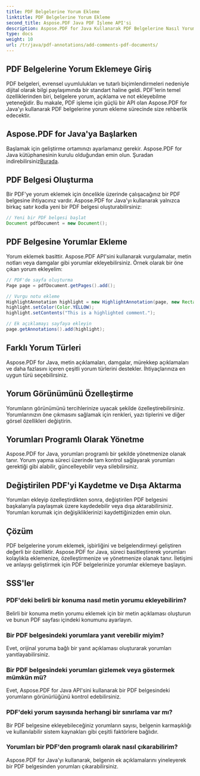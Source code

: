 ```yaml
---
title: PDF Belgelerine Yorum Ekleme
linktitle: PDF Belgelerine Yorum Ekleme
second_title: Aspose.PDF Java PDF İşleme API'si
description: Aspose.PDF for Java Kullanarak PDF Belgelerine Nasıl Yorum Ekleneceğini Öğrenin - Kod Örnekleriyle Adım Adım Kılavuz.
type: docs
weight: 10
url: /tr/java/pdf-annotations/add-comments-pdf-documents/
---
```


## PDF Belgelerine Yorum Eklemeye Giriş

PDF belgeleri, evrensel uyumlulukları ve tutarlı biçimlendirmeleri nedeniyle dijital olarak bilgi paylaşımında bir standart haline geldi. PDF'lerin temel özelliklerinden biri, belgelere yorum, açıklama ve not ekleyebilme yeteneğidir. Bu makale, PDF işleme için güçlü bir API olan Aspose.PDF for Java'yı kullanarak PDF belgelerine yorum ekleme sürecinde size rehberlik edecektir.

## Aspose.PDF for Java'ya Başlarken

 Başlamak için geliştirme ortamınızı ayarlamanız gerekir. Aspose.PDF for Java kütüphanesinin kurulu olduğundan emin olun. Şuradan indirebilirsiniz[Burada](https://releases.aspose.com/pdf/java/).

## PDF Belgesi Oluşturma

Bir PDF'ye yorum eklemek için öncelikle üzerinde çalışacağınız bir PDF belgesine ihtiyacınız vardır. Aspose.PDF for Java'yı kullanarak yalnızca birkaç satır kodla yeni bir PDF belgesi oluşturabilirsiniz:

```java
// Yeni bir PDF belgesi başlat
Document pdfDocument = new Document();
```

## PDF Belgesine Yorumlar Ekleme

Yorum eklemek basittir. Aspose.PDF API'sini kullanarak vurgulamalar, metin notları veya damgalar gibi yorumlar ekleyebilirsiniz. Örnek olarak bir öne çıkan yorum ekleyelim:

```java
// PDF'de sayfa oluşturma
Page page = pdfDocument.getPages().add();

// Vurgu notu ekleme
HighlightAnnotation highlight = new HighlightAnnotation(page, new Rectangle(100, 100, 200, 200));
highlight.setColor(Color.YELLOW);
highlight.setContents("This is a highlighted comment.");

// Ek açıklamayı sayfaya ekleyin
page.getAnnotations().add(highlight);
```

## Farklı Yorum Türleri

Aspose.PDF for Java, metin açıklamaları, damgalar, mürekkep açıklamaları ve daha fazlasını içeren çeşitli yorum türlerini destekler. İhtiyaçlarınıza en uygun türü seçebilirsiniz.

## Yorum Görünümünü Özelleştirme

Yorumların görünümünü tercihlerinize uyacak şekilde özelleştirebilirsiniz. Yorumlarınızın öne çıkmasını sağlamak için renkleri, yazı tiplerini ve diğer görsel özellikleri değiştirin.

## Yorumları Programlı Olarak Yönetme

Aspose.PDF for Java, yorumları programlı bir şekilde yönetmenize olanak tanır. Yorum yapma süreci üzerinde tam kontrol sağlayarak yorumları gerektiği gibi alabilir, güncelleyebilir veya silebilirsiniz.

## Değiştirilen PDF'yi Kaydetme ve Dışa Aktarma

Yorumları ekleyip özelleştirdikten sonra, değiştirilen PDF belgesini başkalarıyla paylaşmak üzere kaydedebilir veya dışa aktarabilirsiniz. Yorumları korumak için değişikliklerinizi kaydettiğinizden emin olun.

## Çözüm

PDF belgelerine yorum eklemek, işbirliğini ve belgelendirmeyi geliştiren değerli bir özelliktir. Aspose.PDF for Java, süreci basitleştirerek yorumları kolaylıkla eklemenize, özelleştirmenize ve yönetmenize olanak tanır. İletişimi ve anlayışı geliştirmek için PDF belgelerinize yorumlar eklemeye başlayın.

## SSS'ler

### PDF'deki belirli bir konuma nasıl metin yorumu ekleyebilirim?

Belirli bir konuma metin yorumu eklemek için bir metin açıklaması oluşturun ve bunun PDF sayfası içindeki konumunu ayarlayın.

### Bir PDF belgesindeki yorumlara yanıt verebilir miyim?

Evet, orijinal yoruma bağlı bir yanıt açıklaması oluşturarak yorumları yanıtlayabilirsiniz.

### Bir PDF belgesindeki yorumları gizlemek veya göstermek mümkün mü?

Evet, Aspose.PDF for Java API'sini kullanarak bir PDF belgesindeki yorumların görünürlüğünü kontrol edebilirsiniz.

### PDF'deki yorum sayısında herhangi bir sınırlama var mı?

Bir PDF belgesine ekleyebileceğiniz yorumların sayısı, belgenin karmaşıklığı ve kullanılabilir sistem kaynakları gibi çeşitli faktörlere bağlıdır.

### Yorumları bir PDF'den programlı olarak nasıl çıkarabilirim?

Aspose.PDF for Java'yı kullanarak, belgenin ek açıklamalarını yineleyerek bir PDF belgesinden yorumları çıkarabilirsiniz.